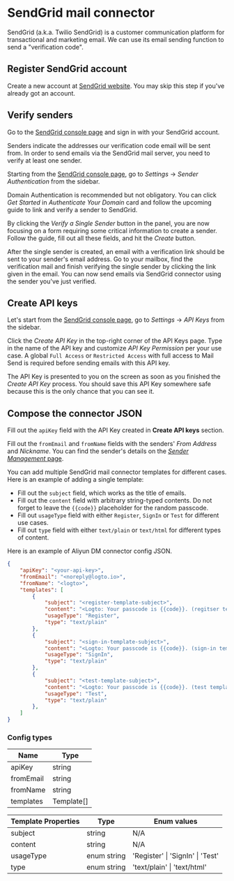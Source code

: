 # SendGrid mail connector

SendGrid (a.k.a. Twilio SendGrid) is a customer communication platform for transactional and marketing email. We can use its email sending function to send a "verification code".

## Register SendGrid account

Create a new account at [SendGrid website](https://app.sendgrid.com/). You may skip this step if you've already got an account.

## Verify senders

Go to the [SendGrid console page](https://app.sendgrid.com/) and sign in with your SendGrid account.

Senders indicate the addresses our verification code email will be sent from. In order to send emails via the SendGrid mail server, you need to verify at least one sender.

Starting from the [SendGrid console page](https://app.sendgrid.com/), go to _Settings_ -> _Sender Authentication_ from the sidebar.

Domain Authentication is recommended but not obligatory. You can click _Get Started_ in _Authenticate Your Domain_ card and follow the upcoming guide to link and verify a sender to SendGrid.

By clicking the _Verify a Single Sender_ button in the panel, you are now focusing on a form requiring some critical information to create a sender. Follow the guide, fill out all these fields, and hit the _Create_ button.

After the single sender is created, an email with a verification link should be sent to your sender's email address. Go to your mailbox, find the verification mail and finish verifying the single sender by clicking the link given in the email. You can now send emails via SendGrid connector using the sender you've just verified.

## Create API keys

Let's start from the [SendGrid console page](https://app.sendgrid.com/), go to _Settings_ -> _API Keys_ from the sidebar.

Click the _Create API Key_ in the top-right corner of the API Keys page. Type in the name of the API key and customize _API Key Permission_ per your use case. A global `Full Access` or `Restricted Access` with full access to Mail Send is required before sending emails with this API key.

The API Key is presented to you on the screen as soon as you finished the _Create API Key_ process. You should save this API Key somewhere safe because this is the only chance that you can see it.

## Compose the connector JSON

Fill out the `apiKey` field with the API Key created in **Create API keys** section.

Fill out the `fromEmail` and `fromName` fields with the senders' _From Address_ and _Nickname_. You can find the sender's details on the [_Sender Management_ page](https://mc.sendgrid.com/senders).

You can add multiple SendGrid mail connector templates for different cases. Here is an example of adding a single template:

- Fill out the `subject` field, which works as the title of emails.
- Fill out the `content` field with arbitrary string-typed contents. Do not forget to leave the `{{code}}` placeholder for the random passcode.
- Fill out `usageType` field with either `Register`, `SignIn` or `Test` for different use cases.
- Fill out `type` field with either `text/plain` or `text/html` for different types of content.


Here is an example of Aliyun DM connector config JSON.

```json
{
    "apiKey": "<your-api-key>",
    "fromEmail": "<noreply@logto.io>",
    "fromName": "<logto>",
    "templates": [
        {
            "subject": "<register-template-subject>",
            "content": "<Logto: Your passcode is {{code}}. (regitser template)>",
            "usageType": "Register",
            "type": "text/plain"
        },
        {
            "subject": "<sign-in-template-subject>",
            "content": "<Logto: Your passcode is {{code}}. (sign-in template)>",
            "usageType": "SignIn",
            "type": "text/plain"
        },
        {
            "subject": "<test-template-subject>",
            "content": "<Logto: Your passcode is {{code}}. (test template)>",
            "usageType": "Test",
            "type": "text/plain"
        },
    ]
}
```

### Config types

| Name      | Type       |
|-----------|------------|
| apiKey    | string     |
| fromEmail | string     |
| fromName  | string     |
| templates | Template[] |

| Template Properties | Type        | Enum values                      |
|---------------------|-------------|----------------------------------|
| subject             | string      | N/A                              |
| content             | string      | N/A                              |
| usageType           | enum string | 'Register' \| 'SignIn' \| 'Test' |
| type                | enum string | 'text/plain' \| 'text/html'      |
